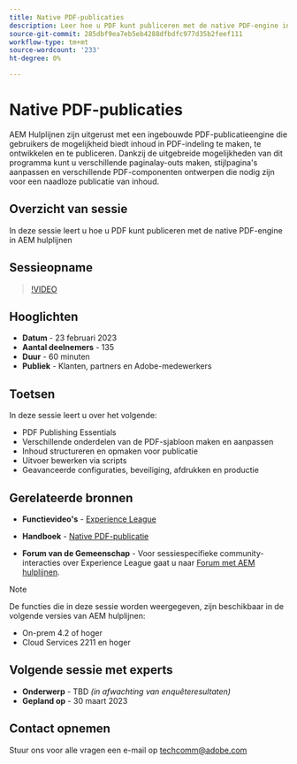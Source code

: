 ```yaml
---
title: Native PDF-publicaties
description: Leer hoe u PDF kunt publiceren met de native PDF-engine in AEM hulplijnen.
source-git-commit: 285dbf9ea7eb5eb4288dfbdfc977d35b2feef111
workflow-type: tm+mt
source-wordcount: '233'
ht-degree: 0%

---
```


# Native PDF-publicaties

AEM Hulplijnen zijn uitgerust met een ingebouwde PDF-publicatieengine die gebruikers de mogelijkheid biedt inhoud in PDF-indeling te maken, te ontwikkelen en te publiceren. Dankzij de uitgebreide mogelijkheden van dit programma kunt u verschillende paginalay-outs maken, stijlpagina&#39;s aanpassen en verschillende PDF-componenten ontwerpen die nodig zijn voor een naadloze publicatie van inhoud.

## Overzicht van sessie

In deze sessie leert u hoe u PDF kunt publiceren met de native PDF-engine in AEM hulplijnen

## Sessieopname

>[!VIDEO](https://video.tv.adobe.com/v/3416076/native-pdf?quality=12&learn=on)

## Hooglichten

- **Datum** - 23 februari 2023
- **Aantal deelnemers** - 135
- **Duur** - 60 minuten
- **Publiek** - Klanten, partners en Adobe-medewerkers

## Toetsen

In deze sessie leert u over het volgende:
- PDF Publishing Essentials
- Verschillende onderdelen van de PDF-sjabloon maken en aanpassen
- Inhoud structureren en opmaken voor publicatie
- Uitvoer bewerken via scripts
- Geavanceerde configuraties, beveiliging, afdrukken en productie

## Gerelateerde bronnen

- **Functievideo&#39;s** -  [Experience League](https://experienceleague.adobe.com/docs/experience-manager-guides-learn/videos/advanced-user-guide/overview.html?lang=en)

- **Handboek** - [Native PDF-publicatie](https://experienceleague.adobe.com/docs/experience-manager-guides-learn/tutorials/configuring/config-native-pdf-publish/pdf-template.html?lang=en)

- **Forum van de Gemeenschap** - Voor sessiespecifieke community-interacties over Experience League gaat u naar  [Forum met AEM hulplijnen](https://experienceleaguecommunities.adobe.com/t5/experience-manager-guides/bd-p/xml-documentation-discussions).

>[!NOTE]
>
> De functies die in deze sessie worden weergegeven, zijn beschikbaar in de volgende versies van AEM hulplijnen:
> - On-prem 4.2 of hoger
> - Cloud Services 2211 en hoger


## Volgende sessie met experts

- **Onderwerp** - TBD *(in afwachting van enquêteresultaten)*
- **Gepland op** - 30 maart 2023

## Contact opnemen

Stuur ons voor alle vragen een e-mail op <techcomm@adobe.com>